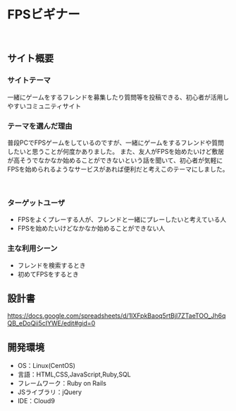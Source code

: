 # FPSビギナー
​
## サイト概要
### サイトテーマ
一緒にゲームをするフレンドを募集したり質問等を投稿できる、初心者が活用しやすいコミュニティサイト
​
### テーマを選んだ理由
普段PCでFPSゲームをしているのですが、一緒にゲームをするフレンドや質問したいと思うことが何度かありました。
また、友人がFPSを始めたいけど敷居が高そうでなかなか始めることができないという話を聞いて、初心者が気軽にFPSを始められるようなサービスがあれば便利だと考えこのテーマにしました。

​
### ターゲットユーザ
- FPSをよくプレーする人が、フレンドと一緒にプレーしたいと考えている人
- FPSを始めたいけどなかなか始めることができない人
​
### 主な利用シーン
- フレンドを検索するとき
- 初めてFPSをするとき
​
## 設計書
https://docs.google.com/spreadsheets/d/1lXFpkBaoq5rtBjI7ZTaeTOO_Jh6qQB_eDoQii5cIYWE/edit#gid=0
​
## 開発環境
- OS：Linux(CentOS)
- 言語：HTML,CSS,JavaScript,Ruby,SQL
- フレームワーク：Ruby on Rails
- JSライブラリ：jQuery
- IDE：Cloud9
​